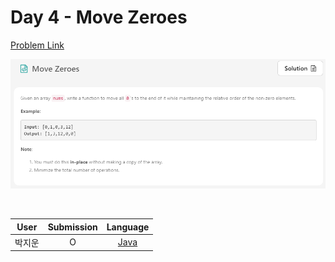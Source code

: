# Day 4 - Move Zeroes

[Problem Link](https://leetcode.com/problems/move-zeroes/)

![single-number](../images/04-move-zeroes.png)

<br>

User  | Submission | Language
:--:  | :--------: | :-----:
박지운 | O          | [Java](./woody.md)